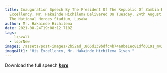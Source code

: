 ```yaml
---
title: Inauguration Speech By The President Of The Republic Of Zambia His
  Excellency, Mr. Hakainde Hichilema Delivered On Tuesday, 24th August, 2021 At
  The National Heroes Stadium, Lusaka
author: Mr. Hakainde Hichilema
date: 2021-08-24T19:08:12.710Z
tags:
  - lsprAll
  - lsprNew
image1: /assets/post-images/2b52ad_1866d139bdfc4b74a8be1ec81dfd0191_mv2.jpg
imageAlt1: "His Excellency, Mr. Hakainde Hichilema Given "
---
```

Download the full speech ***[here](ghj)***
